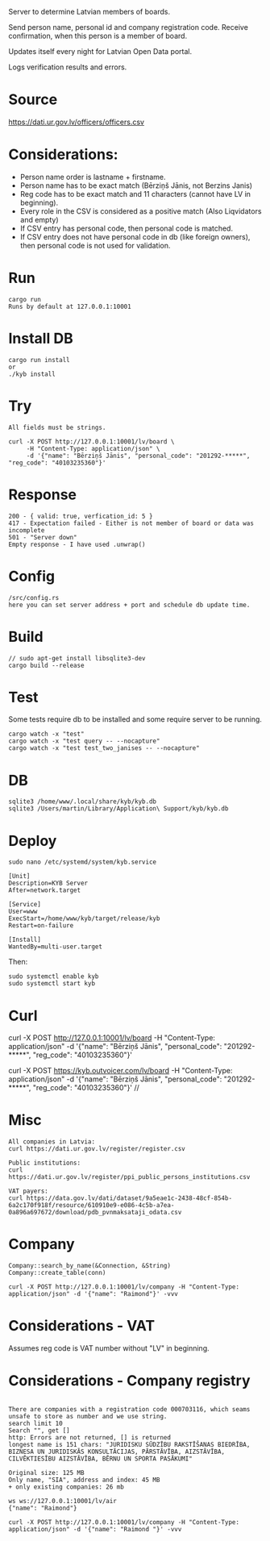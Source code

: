 Server to determine Latvian members of boards.

Send person name, personal id and company registration code.
Receive confirmation, when this person is a member of board.

Updates itself every night for Latvian Open Data portal.

Logs verification results and errors.

# Source
https://dati.ur.gov.lv/officers/officers.csv

# Considerations:
+ Person name order is lastname + firstname.
+ Person name has to be exact match (Bērziņš Jānis, not Berzins Janis)
+ Reg code has to be exact match and 11 characters (cannot have LV in beginning).
+ Every role in the CSV is considered as a positive match (Also Liqvidators and empty)
+ If CSV entry has personal code, then personal code is matched.
+ If CSV entry does not have personal code in db (like foreign owners), then personal code is not used for validation.

# Run
```
cargo run
Runs by default at 127.0.0.1:10001
```

# Install DB
```
cargo run install
or
./kyb install
```

# Try
```
All fields must be strings.

curl -X POST http://127.0.0.1:10001/lv/board \
     -H "Content-Type: application/json" \
     -d '{"name": "Bērziņš Jānis", "personal_code": "201292-*****", "reg_code": "40103235360"}'
```

# Response
```
200 - { valid: true, verfication_id: 5 }
417 - Expectation failed - Either is not member of board or data was incomplete
501 - "Server down"
Empty response - I have used .unwrap()

```

# Config
```
/src/config.rs
here you can set server address + port and schedule db update time.
```

# Build
```
// sudo apt-get install libsqlite3-dev
cargo build --release
```

# Test
Some tests require db to be installed and some require server to be running.
```
cargo watch -x "test"
cargo watch -x "test query -- --nocapture"
cargo watch -x "test test_two_janises -- --nocapture"
```

# DB
```
sqlite3 /home/www/.local/share/kyb/kyb.db
sqlite3 /Users/martin/Library/Application\ Support/kyb/kyb.db
```

# Deploy
```
sudo nano /etc/systemd/system/kyb.service

[Unit]
Description=KYB Server
After=network.target

[Service]
User=www
ExecStart=/home/www/kyb/target/release/kyb
Restart=on-failure

[Install]
WantedBy=multi-user.target
```
Then:
```
sudo systemctl enable kyb
sudo systemctl start kyb
```

# Curl
curl -X POST http://127.0.0.1:10001/lv/board -H "Content-Type: application/json" -d '{"name": "Bērziņš Jānis", "personal_code": "201292-*****", "reg_code": "40103235360"}'

 curl -X POST https://kyb.outvoicer.com/lv/board -H "Content-Type: application/json" -d '{"name": "Bērziņš Jānis", "personal_code": "201292-*****", "reg_code": "40103235360"}'
//
# Misc
```
All companies in Latvia:
curl https://dati.ur.gov.lv/register/register.csv

Public institutions:
curl https://dati.ur.gov.lv/register/ppi_public_persons_institutions.csv

VAT payers:
curl https://data.gov.lv/dati/dataset/9a5eae1c-2438-48cf-854b-6a2c170f918f/resource/610910e9-e086-4c5b-a7ea-0a896a697672/download/pdb_pvnmaksataji_odata.csv

```

# Company
```
Company::search_by_name(&Connection, &String)
Company::create_table(conn)

curl -X POST http://127.0.0.1:10001/lv/company -H "Content-Type: application/json" -d '{"name": "Raimond"}' -vvv

```
# Considerations - VAT
Assumes reg code is VAT number without "LV" in beginning.

# Considerations - Company registry
```

There are companies with a registration code 000703116, which seams unsafe to store as number and we use string.
search limit 10
Search "", get []
http: Errors are not returned, [] is returned
longest name is 151 chars: "JURIDISKU SŪDZĪBU RAKSTĪŠANAS BIEDRĪBA, BIZNESA UN JURIDISKĀS KONSULTĀCIJAS, PĀRSTĀVĪBA, AIZSTĀVĪBA, CILVĒKTIESĪBU AIZSTĀVĪBA, BĒRNU UN SPORTA PASĀKUMI"

Original size: 125 MB
Only name, "SIA", address and index: 45 MB
+ only existing companies: 26 mb

ws ws://127.0.0.1:10001/lv/air
{"name": "Raimond"}

curl -X POST http://127.0.0.1:10001/lv/company -H "Content-Type: application/json" -d '{"name": "Raimond "}' -vvv

```
